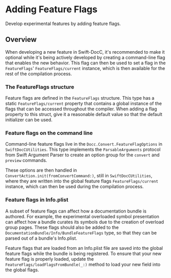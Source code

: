 # Adding Feature Flags

Develop experimental features by adding feature flags.

## Overview

When developing a new feature in Swift-DocC, it's recommended to make it optional while it's being
actively developed by creating a command-line flag that enables the new behavior. This flag can then
be used to set a flag in the ``FeatureFlags``' ``FeatureFlags/current`` instance, which is then
available for the rest of the compilation process.

### The FeatureFlags structure

Feature flags are defined in the ``FeatureFlags`` structure. This type has a static
``FeatureFlags/current`` property that contains a global instance of the flags that can be accessed
throughout the compiler. When adding a flag property to this struct, give it a reasonable default
value so that the default initializer can be used.

### Feature flags on the command line

Command-line feature flags live in the `Docc.Convert.FeatureFlagOptions` in `SwiftDocCUtilities`.
This type implements the `ParsableArguments` protocol from Swift Argument Parser to create an option
group for the `convert` and `preview` commands.

These options are then handled in `ConvertAction.init(fromConvertCommand:)`, still in
`SwiftDocCUtilities`, where they are written into the global feature flags ``FeatureFlags/current``
instance, which can then be used during the compilation process.

### Feature flags in Info.plist

A subset of feature flags can affect how a documentation bundle is authored. For example, the
experimental overloaded symbol presentation can affect how a bundle curates its symbols due to the 
creation of overload group pages. These flags should also be added to the
``DocumentationBundle/Info/BundleFeatureFlags`` type, so that they can be parsed out of a bundle's
Info.plist.

Feature flags that are loaded from an Info.plist file are saved into the global feature flags while
the bundle is being registered. To ensure that your new feature flag is properly loaded, update the
``FeatureFlags/loadFlagsFromBundle(_:)`` method to load your new field into the global flags.

<!-- Copyright (c) 2024 Apple Inc and the Swift Project authors. All Rights Reserved. -->
